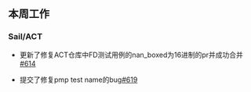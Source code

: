 ## 本周工作

### Sail/ACT

- 更新了修复ACT仓库中FD测试用例的nan_boxed为16进制的pr并成功合并[#614](https://github.com/riscv-non-isa/riscv-arch-test/pull/614)

- 提交了修复pmp test name的bug[#619](https://github.com/riscv-non-isa/riscv-arch-test/pull/619)

